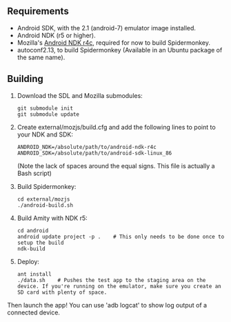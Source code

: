 Requirements
------------

* Android SDK, with the 2.1 (android-7) emulator image installed.
* Android NDK (r5 or higher).
* Mozilla's [Android NDK r4c](http://ftp.mozilla.org/pub/mozilla.org/mobile/source/android-ndk-r4c-0moz3.tar.bz2), required for now to build Spidermonkey.
* autoconf2.13, to build Spidermonkey (Available in an Ubuntu package of the same name).

Building
--------

1.  Download the SDL and Mozilla submodules:

        git submodule init
        git submodule update

2.  Create external/mozjs/build.cfg and add the following lines to point to your NDK and SDK:

        ANDROID_NDK=/absolute/path/to/android-ndk-r4c
        ANDROID_SDK=/absolute/path/to/android-sdk-linux_86

    (Note the lack of spaces around the equal signs. This file is actually a Bash script)

3.  Build Spidermonkey:

        cd external/mozjs
        ./android-build.sh

4.  Build Amity with NDK r5:

        cd android
        android update project -p .    # This only needs to be done once to setup the build
        ndk-build

5.  Deploy:

        ant install
        ./data.sh    # Pushes the test app to the staging area on the device. If you're running on the emulator, make sure you create an SD card with plenty of space.

Then launch the app! You can use 'adb logcat' to show log output of a connected device.
